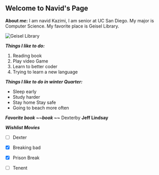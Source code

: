 ## Welcome to Navid's Page


**About _me_:**
I am navid Kazimi, I am senior at UC San Diego. My major is Computer Science. My favorite place is Geisel Library. 


![Geisel Library](https://c0.wallpaperflare.com/preview/157/271/645/united-states-san-diego-geisel-library.jpg)



***Things I like to do:***
1. Reading book
2. Play video Game
3. Learn to better coder
4. Trying to learn a new language
   

***Things I like to do in winter Quarter:***

* Sleep early
* Study harder
* Stay home Stay safe
* Going to beach more often


***Favorite book ~~book ~~***
Dexterby **Jeff Lindsay**


***Wishlist Movies***
- [ ] Dexter
- [x] Breaking bad
- [x] Prison Break
- [ ] Tenent 


